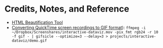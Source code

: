# Credits, Notes, and Reference

 + [HTML Beautification Tool](http://www.cleancss.com/html-beautify/)
 + [Converting QuickTime screen recordings to GIF format](https://gist.github.com/dergachev/4627207)): `ffmpeg -i ~/Dropbox/Screenshares/interactive-dataviz.mov -pix_fmt rgb24 -r 10 -f gif - | gifsicle --optimize=3 --delay=3 > projects/interactive-dataviz/demo.gif`
